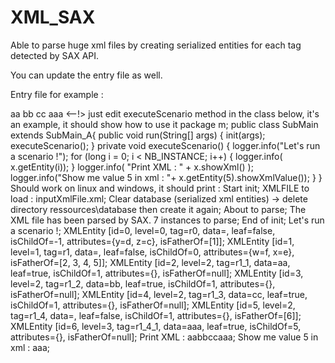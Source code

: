 # XML_SAX

Able to parse huge xml files by creating serialized entities for each tag detected by SAX API.

You can update the entry file as well.

Entry file for example :
<!-->
<?xml version="1.0" encoding="UTF-8" ?>
<r0 id="a" ttt="b">
	<r1 z="c" y="d">
		<r1_1>aa</r1_1>
		<r1_2>bb</r1_2>
		<r1_3>cc</r1_3>
		<r1_4 x="e" w="f">
			<r1_4_1>aaa</r1_4_1>
		</r1_4>
	</r1>
	
</r0>
<--!>

just edit executeScenario method in the class below, it's an example, it should show how to use it


package m;

public class SubMain extends SubMain_A{

	public void run(String[] args) {
	
		init(args);
		
		executeScenario();
		
	}

	private void executeScenario() {
	
		logger.info("Let's run a scenario !");
		
		for (long i = 0; i < NB_INSTANCE; i++) 
		{
			logger.info( x.getEntity(i));
		}
		
		logger.info( "Print XML : " + x.showXml() );
		
		logger.info("Show me value 5 in xml : "+ x.getEntity(5).showXmlValue());
		
	}
}



Should work on linux and windows, it should print :

Start init;

XMLFILE to load : inputXmlFile.xml;

Clear database (serialized xml entities) -> delete directory ressources\database then create it again;

About to parse;

The XML file has been parsed by SAX. 7 instances to parse;

End of init;

Let's run a scenario !;

XMLEntity [id=0, level=0, tag=r0, data=, leaf=false, isChildOf=-1, attributes={y=d, z=c}, isFatherOf=[1]];

XMLEntity [id=1, level=1, tag=r1, data=, leaf=false, isChildOf=0, attributes={w=f, x=e}, isFatherOf=[2, 3, 4, 5]];

XMLEntity [id=2, level=2, tag=r1_1, data=aa, leaf=true, isChildOf=1, attributes={}, isFatherOf=null];

XMLEntity [id=3, level=2, tag=r1_2, data=bb, leaf=true, isChildOf=1, attributes={}, isFatherOf=null];

XMLEntity [id=4, level=2, tag=r1_3, data=cc, leaf=true, isChildOf=1, attributes={}, isFatherOf=null];

XMLEntity [id=5, level=2, tag=r1_4, data=, leaf=false, isChildOf=1, attributes={}, isFatherOf=[6]];

XMLEntity [id=6, level=3, tag=r1_4_1, data=aaa, leaf=true, isChildOf=5, attributes={}, isFatherOf=null];

Print XML : <?xml version="1.0" encoding="UTF-8" ?><r0 ttt="b" id="a"><r1 y="d" z="c"><r1_1>aa</r1_1><r1_2>bb</r1_2><r1_3>cc</r1_3><r1_4 w="f" x="e"><r1_4_1>aaa</r1_4_1></r1_4></r1></r0>;

Show me value 5 in xml : <r1_4 w="f" x="e"><r1_4_1>aaa</r1_4_1></r1_4>;
